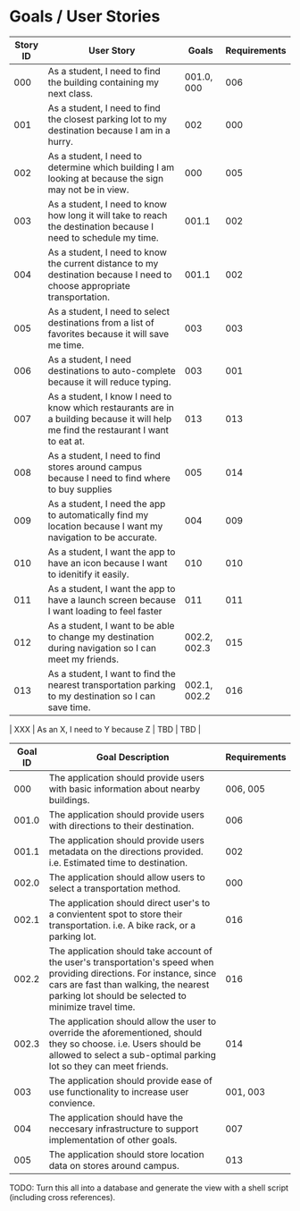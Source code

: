 # Goals / User Stories

| Story ID | User Story | Goals | Requirements |
|-|-|-|-|
| 000 | As a student, I need to find the building containing my next class. | 001.0, 000 | 006 |
| 001 | As a student, I need to find the closest parking lot to my destination because I am in a hurry. | 002 | 000 |
| 002 | As a student, I need to determine which building I am looking at because the sign may not be in view. | 000 | 005 |
| 003 | As a student, I need to know how long it will take to reach the destination because I need to schedule my time. | 001.1 | 002 |
| 004 | As a student, I need to know the current distance to my destination because I need to choose appropriate transportation. | 001.1 | 002 |
| 005 | As a student, I need to select destinations from a list of favorites because it will save me time. | 003 | 003 |
| 006 | As a student, I need destinations to auto-complete because it will reduce typing. | 003 | 001 |
| 007 | As a student, I know I need to know which restaurants are in a building because it will help me find the restaurant I want to eat at. | 013 | 013 |
| 008 | As a student, I need to find stores around campus because I need to find where to buy supplies | 005 | 014 |
| 009 | As a student, I need the app to automatically find my location because I want my navigation to be accurate. | 004 | 009 |
| 010 | As a student, I want the app to have an icon because I want to idenitify it easily. | 010 | 010 |
| 011 | As a student, I want the app to have a launch screen because I want loading to feel faster | 011 | 011 |
| 012 | As a student, I want to be able to change my destination during navigation so I can meet my friends. | 002.2, 002.3 | 015 |
| 013 | As a student, I want to find the nearest transportation parking to my destination so I can save time. | 002.1, 002.2 | 016 |

| XXX | As an X, I need to Y because Z | TBD | TBD |

| Goal ID | Goal Description | Requirements |
|-|-|-|
| 000 | The application should provide users with basic information about nearby buildings. | 006, 005 |
| 001.0 | The application should provide users with directions to their destination. | 006 |
| 001.1 | The application should provide users metadata on the directions provided. i.e. Estimated time to destination. | 002 |
| 002.0 | The application should allow users to select a transportation method. | 000 |
| 002.1 | The application should direct user's to a convientent spot to store their transportation. i.e. A bike rack, or a parking lot. | 016 |
| 002.2 | The application should take account of the user's transportation's speed when providing directions. For instance, since cars are fast than walking, the nearest parking lot should be selected to minimize travel time. | 016 |
| 002.3 | The application should allow the user to override the aforementioned, should they so choose. i.e. Users should be allowed to select a sub-optimal parking lot so they can meet friends. | 014 |
| 003 | The application should provide ease of use functionality to increase user convience. | 001, 003 |
| 004 | The application should have the neccesary infrastructure to support implementation of other goals. | 007 |
| 005 | The application should store location data on stores around campus. | 013 |

TODO: Turn this all into a database and generate the view with a shell script (including cross references).
